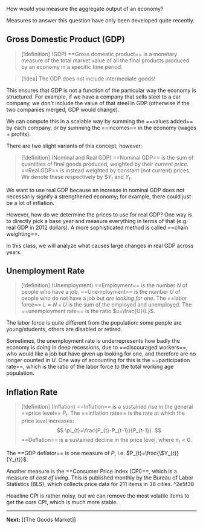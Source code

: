 How would you measure the aggregate output of an economy?

Measures to answer this question have only been developed quite recently.

## Gross Domestic Product (GDP)

> [!definition] (GDP)
> ==Gross domestic product== is a monetary measure of the total market value of all the final products produced by an economy in a specific time period.

> [!idea]
> The GDP does not include intermediate goods!

This ensures that GDP is not a function of the particular way the economy is structured. For example, if we have a company that sells steel to a car company, we don't include the value of that steel in GDP (otherwise if the two companies merged, GDP would change).

We can compute this in a scalable way by summing the ==values added== by each company, or by summing the ==incomes== in the economy (wages + profits).

There are two slight variants of this concept, however:

> [!definition] (Nominal and Real GDP)
> ==Nominal GDP== is the sum of quantities of final goods produced, weighted by their *current price*. ==Real GDP== is instead weighted by constant (not current) prices. We denote these respectively by $\$Y_{t}$ and $Y_{t}$.

We want to use real GDP because an increase in nominal GDP does not necessarily signify a strengthened economy; for example, there could just be a lot of inflation.

However, how do we determine the prices to use for real GDP? One way is to directly pick a base year and measure everything in terms of that (e.g. real GDP in 2012 dollars). A more sophisticated method is called ==chain weighting==.

In this class, we will analyze what causes large changes in real GDP across years.

## Unemployment Rate

> [!definition] (Unemployment)
> ==Employment== is the number $N$ of people who have a job. ==Unemployment== is the number $U$ of people who do not have a job but *are looking for one*. The ==labor force== $L=N+U$ is the sum of the employed and unemployed. The ==unemployment rate== is the ratio $u=\frac{U}{L}$.

The labor force is quite different from the population: some people are young/students, others are disabled or retired.

Sometimes, the unemployment rate is underrepresents how badly the economy is doing in deep recessions, due to ==discouraged workers==, who would like a job but have given up looking for one, and therefore are no longer counted in $U$. One way of accounting for this is the ==participation rate==, which is the ratio of the labor force to the total working age population.

## Inflation Rate

> [!definition] (Inflation)
> ==Inflation== is a sustained rise in the general ==price level== $P_{t}$. The ==inflation rate== is the rate at which the price level increases:
> $$
> \pi_{t}=\frac{P_{t}-P_{t-1}}{P_{t-1}}.
> $$
> ==Deflation== is a sustained decline in the price level, where $\pi_{t}<0$.

The ==GDP deflator== is one measure of $P$, i.e. $P_{t}=\frac{\$Y_{t}}{Y_{t}}$.

Another measure is the ==Consumer Price Index (CPI)==, which is a measure of *cost of living*. This is published monthly by the Bureau of Labor Statistics (BLS), which collects price data for 211 items in 38 cities. ^2e5f38

Headline CPI is rather noisy, but we can remove the most volatile items to get the core CPI, which is much more stable.

---

**Next:** [[The Goods Market]]